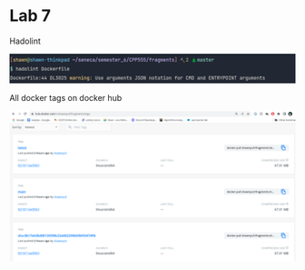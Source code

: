 # Lab 7

Hadolint

![hadolint_error](img/hadolint_error.png)

All docker tags on docker hub

![all_docker_tags](img/all_docker_tags.png)
